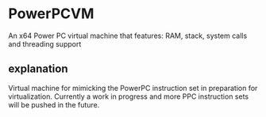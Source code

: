 # PowerPCVM
An x64 Power PC virtual machine that features: RAM, stack, system calls and threading support

## explanation
Virtual machine for mimicking the PowerPC instruction set in preparation for virtualization. Currently a work in progress and more PPC instruction sets will be pushed 
in the future. 
